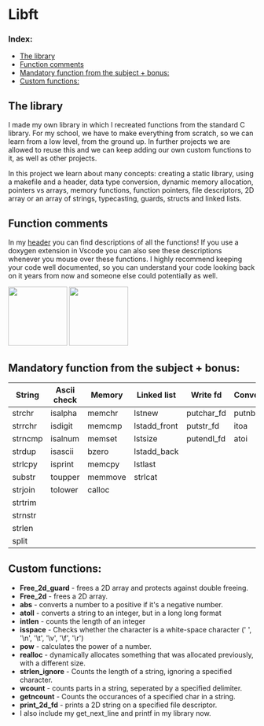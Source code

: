 # Libft 

### Index:
+ [The library](#the-library)
+ [Function comments](#function-comments)
+ [Mandatory function from the subject + bonus:](#mandatory-function-from-the-subject--bonus)
+ [Custom functions:](#custom-functions) 

## The library
I made my own library in which I recreated functions from the standard C library. For my school, we have to make everything from scratch, so we can learn from a low level, from the ground up. In further projects we are allowed to reuse this and we can keep adding our own custom functions to it, as well as other projects. 

In this project we learn about many concepts: creating a static library, using a makefile and a header, data type conversion, dynamic memory allocation, pointers vs arrays, memory functions, function pointers, file descriptors, 2D array or an array of strings, typecasting, guards, structs and linked lists.

## Function comments

In my [header](https://github.com/Raspurrin/libft/blob/main/includes/libft.h) you can find descriptions of all the functions!
If you use a doxygen extension in Vscode you can also see these descriptions whenever you mouse over these functions. I highly recommend keeping your code well documented, so you can understand your code looking back on it years from now and someone else could potentially as well. 

<img src="https://user-images.githubusercontent.com/13866954/179558332-e459556f-263e-4af2-8714-00739c7a3739.png" height="120"/> <img src="https://user-images.githubusercontent.com/13866954/179558352-512cbaf7-ac23-423e-9999-29131349ae67.png" height="120"/>

## Mandatory function from the subject + bonus:
| String | Ascii check | Memory | Linked list | Write fd| Conversion |Function pointer| 
| --- | --- | --- | --- | --- | --- | -- |
| strchr | isalpha  | memchr |  lstnew | putchar_fd  | putnbr_fd | strmapi| 
| strrchr | isdigit  | memcmp  |  lstadd_front | putstr_fd | itoa | striteri| 
| strncmp | isalnum  |  memset |  lstsize | putendl_fd | atoi |
| strdup | isascii  | bzero | lstadd_back | | |
| strlcpy | isprint  | memcpy  | lstlast | | |
| substr | toupper | memmove |  strlcat | |
| strjoin |  tolower | calloc |  | | |
|  strtrim | | |  | | |
|  strnstr | | |  | | |
|  strlen | | |  | | |
|  split | | |  | | |

## Custom functions: 
+ **Free_2d_guard** - frees a 2D array and protects against double freeing. 
+ **Free_2d** - frees a 2D array. 
+ **abs** - converts a number to a positive if it's a negative number. 
+ **atoll** - converts a string to an integer, but in a long long format
+ **intlen** - counts the length of an integer
+ **isspace** - Checks whether the character is a white-space character (' ', '\n', '\t', '\v', '\f', '\r')
+ **pow** - calculates the power of a number. 
+ **realloc** - dynamically allocates something that was allocated previously, with a different size. 
+ **strlen_ignore** - Counts the length of a string, ignoring a specified character.
+ **wcount** - counts parts in a string, seperated by a specified delimiter. 
+ **getncount** - Counts the occurances of a specified char in a string. 
+ **print_2d_fd** - prints a 2D string on a specified file descriptor. 
+ I also include my get_next_line and printf in my library now. 
